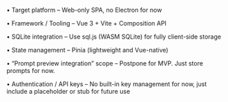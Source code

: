 • Target platform
  – Web-only SPA, no Electron for now

• Framework / Tooling
  – Vue 3 + Vite + Composition API

• SQLite integration
  – Use sql.js (WASM SQLite) for fully client-side storage

• State management
  – Pinia (lightweight and Vue-native)

• “Prompt preview integration” scope
  – Postpone for MVP. Just store prompts for now.

• Authentication / API keys
  – No built-in key management for now, just include a placeholder or stub for future use
